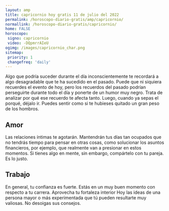 ```yaml
---
layout: amp
title: capricornio hoy gratis 11 de julio del 2022 
permalink: /horoscopo-diario-gratis/amp/capricornio/
normallink: /horoscopo-diario-gratis/capricornio/
home: FALSE
horoscopo:
 signo: capricornio
 video: -DQpmrrAIeU
ogimg: /images/capricornio_char.png
sitemap:
 priority: 1
 changefreq: 'daily'
---
```



Algo que podría suceder durante el día inconscientemente te recordará a algo desagradable que te ha sucedido en el pasado. Puede que ni siquiera recuerdes el evento de hoy, pero los recuerdos del pasado podrían perseguirte durante todo el día y ponerte de un humor muy negro. Trata de analizar por qué ese recuerdo te afecta tanto. Luego, cuando ya sepas el porqué, déjalo ir. Puedes sentir como si te hubieses quitado un gran peso de los hombros.

## Amor

Las relaciones íntimas te agotarán. Mantendrán tus días tan ocupados que no tendrás tiempo para pensar en otras cosas, como solucionar los asuntos financieros, por ejemplo, que realmente van a presionar en estos momentos. Si tienes algo en mente, sin embargo, compártelo con tu pareja. Es lo justo.

## Trabajo

En general, tu confianza es fuerte. Estás en un muy buen momento con respecto a tu carrera. Aprovecha tu fortaleza interior Hoy las ideas de una persona mayor o más experimentada que tú pueden resultarte muy valiosas. No desoigas sus consejos.